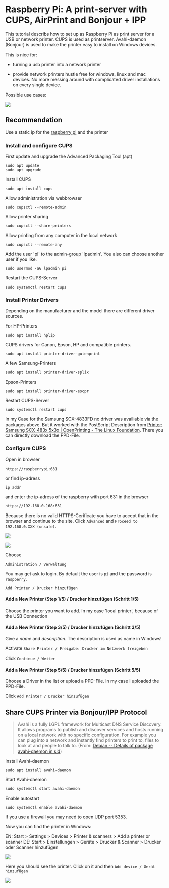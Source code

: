 # Raspberry Pi: A print-server with CUPS, AirPrint and Bonjour + IPP

This tutorial describs how to set up as Raspberry Pi as print server for a USB or network printer.
CUPS is used as printserver. Avahi-daemon (Bonjour) is used to make the printer easy to install on Windows devices.

This is nice for:

- turning a usb printer into a network printer

- provide network printers hustle free for windows, linux and mac devices. No more messing around with complicated driver installations on every single device.

Possible use cases:

![](assets/2021-11-28-18-21-36-image.png)

### 

## Recommendation

Use a static ip for the [raspberry pi](https://diyprojects.io/assign-fixed-ip-address-domain-name-raspberry-pi/#.YaO91NDMKUk) and the printer 

### Install and configure CUPS

First update and upgrade the Advanced Packaging Tool (apt)

```
sudo apt update
sudo apt upgrade
```

Install CUPS

```
sudo apt install cups
```

Allow administration via webbrowser

```
sudo cupsctl --remote-admin
```

Allow printer sharing

```
sudo cupsctl --share-printers
```

Allow printing from any computer in the local network

```
sudo cupsctl --remote-any
```

Add the user 'pi' to the admin-group 'lpadmin'. You also can choose another user if you like.

```
sudo usermod -aG lpadmin pi
```

Restart the CUPS-Server

```
sudo systemctl restart cups
```

### Install Printer Drivers

Depending on the manufacturer and the model there are different driver sources.

For HP-Printers

```
sudo apt install hplip
```

CUPS drivers for Canon, Epson, HP and compatible printers.

```
sudo apt install printer-driver-gutenprint
```

A few Samsung-Printers

```
sudo apt install printer-driver-splix
```

Epson-Printers

```
sudo apt install printer-driver-escpr
```

Restart CUPS-Server

```
sudo systemctl restart cups
```

In my Case for the Samsung SCX-4833FD no driver was availiable via the packages above. But it worked with the PostScript Description from [Printer: Samsung SCX-483x 5x3x | OpenPrinting - The Linux Foundation](https://www.openprinting.org/printer/Samsung/Samsung-SCX-483x_5x3x). There you can directly download the PPD-File.

### Configure CUPS

Open in browser

```
https://raspberrypi:631
```

or find ip-adress

```
ip addr
```

and enter the ip-adress of the raspberry with port 631 in the browser

```
https://192.168.0.168:631
```

Because there is no valid HTTPS-Cerificate you have to accept that in the browser and continue to the site. Click `Advanced` and `Proceed to 192.168.0.XXX (unsafe)`.

![](assets/2021-11-28-16-45-50-image.png)

![](assets/2021-11-28-16-46-57-image.png)

Choose

```
Administration / Verwaltung
```

You may get ask to login. By default the user is `pi` and the password is `raspberry`.

```
Add Printer / Drucker hinzufügen
```

#### Add a New Printer (Step 1/5) / Drucker hinzufügen (Schritt 1/5)

Choose the printer you want to add. In my case 'local printer', because of the USB Connection

#### Add a New Printer (Step 3/5) / Drucker hinzufügen (Schritt 3/5)

Give a *name* and *description*. The description is used as name in Windows!

Activate `Share Printer / Freigabe: Drucker im Netzwerk freigeben`

Click `Continue / Weiter`

#### Add a New Printer (Step 5/5) / Drucker hinzufügen (Schritt 5/5)

Choose a Driver in the list or upload a PPD-File. In my case I uploaded the PPD-File.

Click `Add Printer / Drucker hinzufügen`

## Share CUPS Printer via Bonjour/IPP Protocol

> Avahi is a fully LGPL framework for Multicast DNS Service Discovery. It allows programs to publish and discover services and hosts running on a local network with no specific configuration. For example you can plug into a network and instantly find printers to print to, files to look at and people to talk to. (From: [Debian -- Details of package avahi-daemon in sid](https://packages.debian.org/en/sid/avahi-daemon))

Install Avahi-daemon

```
sudo apt install avahi-daemon
```

Start Avahi-daemon

```
sudo systemctl start avahi-daemon
```

Enable autostart

```
sudo systemctl enable avahi-daemon
```

If you use a firewall you may need to open UDP port 5353.

Now you can find the printer in Windows:

EN: Start > Settings > Devices > Printer & scanners > Add a printer or scanner
DE: Start > Einstellungen > Geräte > Drucker & Scanner > Drucker oder Scanner hinzufügen

![](assets/2021-11-28-17-40-43-image.png)

Here you should see the printer. Click on it and then `Add device / Gerät hinzufügen`

![](assets/2021-11-28-17-41-24-image.png)
